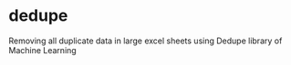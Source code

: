 # dedupe
Removing all duplicate data in large excel sheets using Dedupe library of Machine Learning
